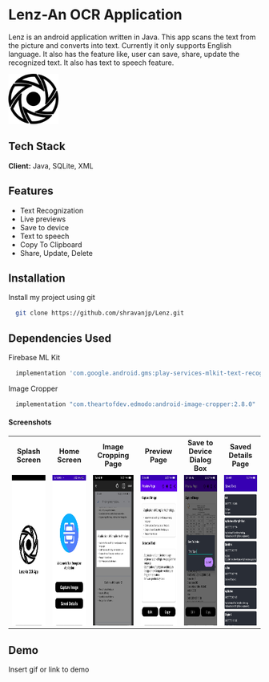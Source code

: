 # Lenz-An OCR Application

Lenz is an android application written in Java. This app scans the text from the picture and converts into text. Currently it only supports English language. It also has the feature like, user can save, share, update the recognized text. It also has text to speech feature.


<img src="https://github.com/shravanjp/Lenz/blob/master/app/src/main/res/drawable/lenz.png" width="100" height="100">


## Tech Stack

**Client:** Java, SQLite, XML


## Features

- Text Recognization
- Live previews
- Save to device
- Text to speech
- Copy To Clipboard
- Share, Update, Delete


## Installation

Install my project using git

```bash
  git clone https://github.com/shravanjp/Lenz.git
```

## Dependencies Used

Firebase ML Kit
```bash
  implementation 'com.google.android.gms:play-services-mlkit-text-recognition:16.2.0'
```

Image Cropper
```bash
  implementation "com.theartofdev.edmodo:android-image-cropper:2.8.0"
```
    
#### Screenshots

<table>
  <tr>
     <th style="text-align:center">Splash Screen</th>
     <th style="text-align:center">Home Screen</th>
     <th style="text-align:center">Image Cropping Page</th>
    <th style="text-align:center">Preview Page</th>
    <th style="text-align:center">Save to Device Dialog Box</th>
    <th style="text-align:center">Saved Details Page</th>
  </tr>
  <tr>
    <td><img src="https://github.com/shravanjp/Lenz/blob/master/app/src/main/res/drawable/spalshscreen.jpg" width="200" height="300"></td>
    <td><img src="https://github.com/shravanjp/Lenz/blob/master/app/src/main/res/drawable/homescreen.jpg" width="200" height="300"></td>
    <td><img src="https://github.com/shravanjp/Lenz/blob/master/app/src/main/res/drawable/cropimage.jpg" width="200" height="300"></td>
    <td><img src="https://github.com/shravanjp/Lenz/blob/master/app/src/main/res/drawable/previewpage.jpg" width="200" height="300"></td>
    <td><img src="https://github.com/shravanjp/Lenz/blob/master/app/src/main/res/drawable/savetodevice.jpg" width="200" height="300"></td>
    <td><img src="https://github.com/shravanjp/Lenz/blob/master/app/src/main/res/drawable/saveddetails.jpg" width="200" height="300"></td>
  </tr>
 </table>


## Demo

Insert gif or link to demo

